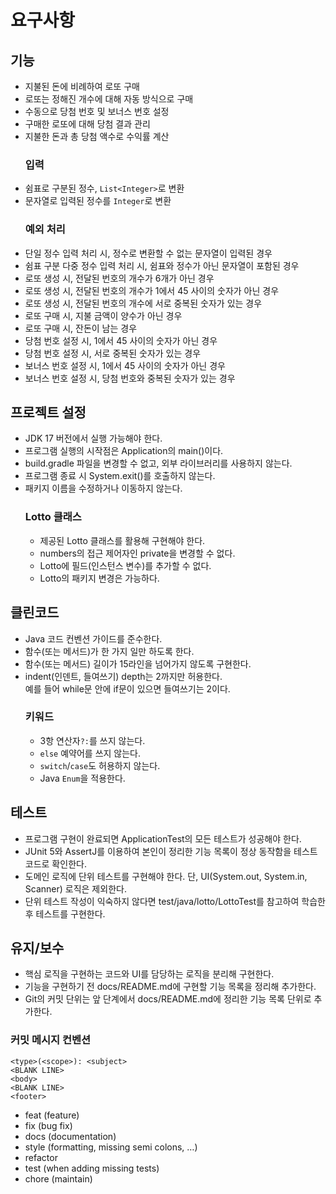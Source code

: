 # 요구사항
## 기능
- 지불된 돈에 비례하여 로또 구매
- 로또는 정해진 개수에 대해 자동 방식으로 구매
- 수동으로 당첨 번호 및 보너스 번호 설정
- 구매한 로또에 대해 당첨 결과 관리
- 지불한 돈과 총 당첨 액수로 수익률 계산
  ### 입력
- 쉼표로 구분된 정수, `List<Integer>`로 변환
- 문자열로 입력된 정수를 `Integer`로 변환
  ### 예외 처리
- 단일 정수 입력 처리 시, 정수로 변환할 수 없는 문자열이 입력된 경우
- 쉼표 구분 다중 정수 입력 처리 시, 쉼표와 정수가 아닌 문자열이 포함된 경우
- 로또 생성 시, 전달된 번호의 개수가 6개가 아닌 경우
- 로또 생성 시, 전달된 번호의 개수가 1에서 45 사이의 숫자가 아닌 경우
- 로또 생성 시, 전달된 번호의 개수에 서로 중복된 숫자가 있는 경우
- 로또 구매 시, 지불 금액이 양수가 아닌 경우
- 로또 구매 시, 잔돈이 남는 경우
- 당첨 번호 설정 시, 1에서 45 사이의 숫자가 아닌 경우
- 당첨 번호 설정 시, 서로 중복된 숫자가 있는 경우
- 보너스 번호 설정 시, 1에서 45 사이의 숫자가 아닌 경우
- 보너스 번호 설정 시, 당첨 번호와 중복된 숫자가 있는 경우
## 프로젝트 설정
- JDK 17 버전에서 실행 가능해야 한다.
- 프로그램 실행의 시작점은 Application의 main()이다.
- build.gradle 파일을 변경할 수 없고, 외부 라이브러리를 사용하지 않는다.
- 프로그램 종료 시 System.exit()를 호출하지 않는다.
- 패키지 이름을 수정하거나 이동하지 않는다.
    ### Lotto 클래스
  - 제공된 Lotto 클래스를 활용해 구현해야 한다.
  - numbers의 접근 제어자인 private을 변경할 수 없다.
  - Lotto에 필드(인스턴스 변수)를 추가할 수 없다.
  - Lotto의 패키지 변경은 가능하다.
## 클린코드
- Java 코드 컨벤션 가이드를 준수한다.
- 함수(또는 메서드)가 한 가지 일만 하도록 한다.
- 함수(또는 메서드) 길이가 15라인을 넘어가지 않도록 구현한다.
- indent(인덴트, 들여쓰기) depth는 2까지만 허용한다.<br>예를 들어 while문 안에 if문이 있으면 들여쓰기는 2이다.
    ### 키워드
  - 3항 연산자`?:`를 쓰지 않는다.
  - `else` 예약어를 쓰지 않는다.
  - `switch`/`case`도 허용하지 않는다.
  - Java `Enum`을 적용한다.

## 테스트
- 프로그램 구현이 완료되면 ApplicationTest의 모든 테스트가 성공해야 한다.
- JUnit 5와 AssertJ를 이용하여 본인이 정리한 기능 목록이 정상 동작함을 테스트 코드로 확인한다.
- 도메인 로직에 단위 테스트를 구현해야 한다. 단, UI(System.out, System.in, Scanner) 로직은 제외한다.
- 단위 테스트 작성이 익숙하지 않다면 test/java/lotto/LottoTest를 참고하여 학습한 후 테스트를 구현한다.

## 유지/보수
- 핵심 로직을 구현하는 코드와 UI를 담당하는 로직을 분리해 구현한다.
- 기능을 구현하기 전 docs/README.md에 구현할 기능 목록을 정리해 추가한다.
- Git의 커밋 단위는 앞 단계에서 docs/README.md에 정리한 기능 목록 단위로 추가한다.
### 커밋 메시지 컨벤션
```text
<type>(<scope>): <subject>
<BLANK LINE>
<body>
<BLANK LINE>
<footer>
```
- feat (feature)
- fix (bug fix)
- docs (documentation)
- style (formatting, missing semi colons, …)
- refactor 
- test (when adding missing tests)
- chore (maintain)








